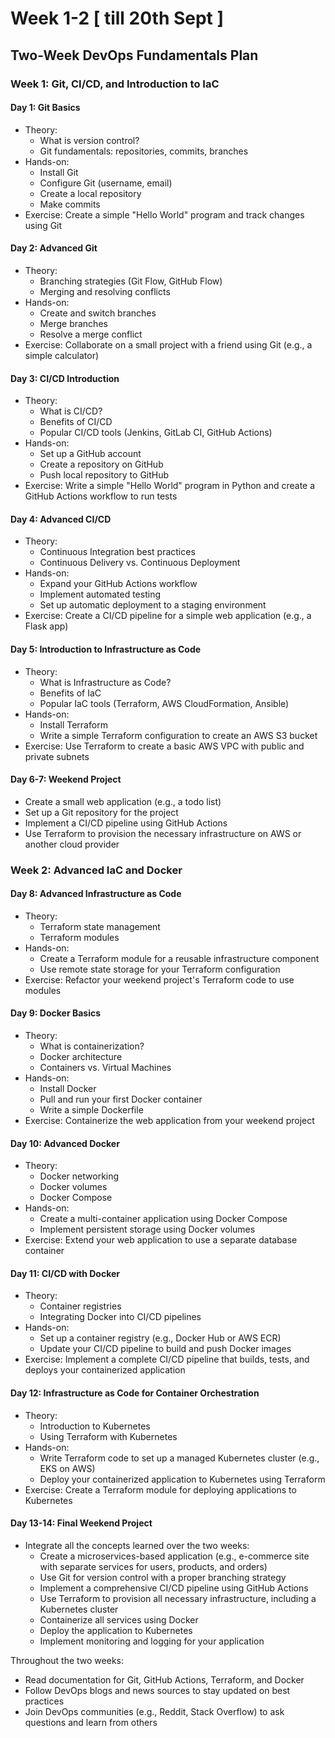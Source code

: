 # Week 1-2 \[ till 20th Sept ]

## Two-Week DevOps Fundamentals Plan

### Week 1: Git, CI/CD, and Introduction to IaC

#### Day 1: Git Basics

* Theory:
  * What is version control?
  * Git fundamentals: repositories, commits, branches
* Hands-on:
  * Install Git
  * Configure Git (username, email)
  * Create a local repository
  * Make commits
* Exercise: Create a simple "Hello World" program and track changes using Git

#### Day 2: Advanced Git

* Theory:
  * Branching strategies (Git Flow, GitHub Flow)
  * Merging and resolving conflicts
* Hands-on:
  * Create and switch branches
  * Merge branches
  * Resolve a merge conflict
* Exercise: Collaborate on a small project with a friend using Git (e.g., a simple calculator)

#### Day 3: CI/CD Introduction

* Theory:
  * What is CI/CD?
  * Benefits of CI/CD
  * Popular CI/CD tools (Jenkins, GitLab CI, GitHub Actions)
* Hands-on:
  * Set up a GitHub account
  * Create a repository on GitHub
  * Push local repository to GitHub
* Exercise: Write a simple "Hello World" program in Python and create a GitHub Actions workflow to run tests

#### Day 4: Advanced CI/CD

* Theory:
  * Continuous Integration best practices
  * Continuous Delivery vs. Continuous Deployment
* Hands-on:
  * Expand your GitHub Actions workflow
  * Implement automated testing
  * Set up automatic deployment to a staging environment
* Exercise: Create a CI/CD pipeline for a simple web application (e.g., a Flask app)

#### Day 5: Introduction to Infrastructure as Code

* Theory:
  * What is Infrastructure as Code?
  * Benefits of IaC
  * Popular IaC tools (Terraform, AWS CloudFormation, Ansible)
* Hands-on:
  * Install Terraform
  * Write a simple Terraform configuration to create an AWS S3 bucket
* Exercise: Use Terraform to create a basic AWS VPC with public and private subnets

#### Day 6-7: Weekend Project

* Create a small web application (e.g., a todo list)
* Set up a Git repository for the project
* Implement a CI/CD pipeline using GitHub Actions
* Use Terraform to provision the necessary infrastructure on AWS or another cloud provider

### Week 2: Advanced IaC and Docker

#### Day 8: Advanced Infrastructure as Code

* Theory:
  * Terraform state management
  * Terraform modules
* Hands-on:
  * Create a Terraform module for a reusable infrastructure component
  * Use remote state storage for your Terraform configuration
* Exercise: Refactor your weekend project's Terraform code to use modules

#### Day 9: Docker Basics

* Theory:
  * What is containerization?
  * Docker architecture
  * Containers vs. Virtual Machines
* Hands-on:
  * Install Docker
  * Pull and run your first Docker container
  * Write a simple Dockerfile
* Exercise: Containerize the web application from your weekend project

#### Day 10: Advanced Docker

* Theory:
  * Docker networking
  * Docker volumes
  * Docker Compose
* Hands-on:
  * Create a multi-container application using Docker Compose
  * Implement persistent storage using Docker volumes
* Exercise: Extend your web application to use a separate database container

#### Day 11: CI/CD with Docker

* Theory:
  * Container registries
  * Integrating Docker into CI/CD pipelines
* Hands-on:
  * Set up a container registry (e.g., Docker Hub or AWS ECR)
  * Update your CI/CD pipeline to build and push Docker images
* Exercise: Implement a complete CI/CD pipeline that builds, tests, and deploys your containerized application

#### Day 12: Infrastructure as Code for Container Orchestration

* Theory:
  * Introduction to Kubernetes
  * Using Terraform with Kubernetes
* Hands-on:
  * Write Terraform code to set up a managed Kubernetes cluster (e.g., EKS on AWS)
  * Deploy your containerized application to Kubernetes using Terraform
* Exercise: Create a Terraform module for deploying applications to Kubernetes

#### Day 13-14: Final Weekend Project

* Integrate all the concepts learned over the two weeks:
  * Create a microservices-based application (e.g., e-commerce site with separate services for users, products, and orders)
  * Use Git for version control with a proper branching strategy
  * Implement a comprehensive CI/CD pipeline using GitHub Actions
  * Use Terraform to provision all necessary infrastructure, including a Kubernetes cluster
  * Containerize all services using Docker
  * Deploy the application to Kubernetes
  * Implement monitoring and logging for your application

Throughout the two weeks:

* Read documentation for Git, GitHub Actions, Terraform, and Docker
* Follow DevOps blogs and news sources to stay updated on best practices
* Join DevOps communities (e.g., Reddit, Stack Overflow) to ask questions and learn from others
